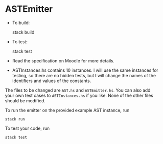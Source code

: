 # ASTEmitter

* To build:

	stack build

* To test:

	stack test

* Read the specification on Moodle for more details.
* ASTInstances.hs contains 10 instances. I will use the same instances for testing, so there are no hidden tests, but I will change the names of the identifiers and values of the constants.

The files to be changed are `AST.hs` and `ASTEmitter.hs`. You can also add your own test cases to `ASTInstances.hs` if you like. None of the other files should be modified.

To run the emitter on the provided example AST instance, run

    stack run

To test your code, run

    stack test
